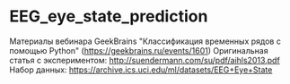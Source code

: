 # EEG_eye_state_prediction

Материалы вебинара GeekBrains "Классификация временных рядов с помощью Python" (https://geekbrains.ru/events/1601)
Оригинальная статья с экспериментом: http://suendermann.com/su/pdf/aihls2013.pdf
Набор данных: https://archive.ics.uci.edu/ml/datasets/EEG+Eye+State
